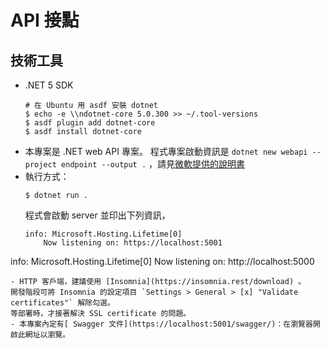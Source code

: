 # API 接點

## 技術工具
- .NET 5 SDK
  ```
  # 在 Ubuntu 用 asdf 安裝 dotnet
  $ echo -e \\ndotnet-core 5.0.300 >> ~/.tool-versions
  $ asdf plugin add dotnet-core
  $ asdf install dotnet-core
  ```
- 本專案是 .NET web API 專案。
  程式專案啟動資訊是 `dotnet new webapi --project endpoint --output .` ，請見[微軟提供的說明書](https://docs.microsoft.com/zh-tw/dotnet/core/tools/dotnet-new)
- 執行方式：
  ```
  $ dotnet run .
  ```
  程式會啟動 server 並印出下列資訊，
  ```
  info: Microsoft.Hosting.Lifetime[0]
      Now listening on: https://localhost:5001
info: Microsoft.Hosting.Lifetime[0]
      Now listening on: http://localhost:5000
  ```
- HTTP 客戶端，建議使用 [Insomnia](https://insomnia.rest/download) 。
  開發階段可將 Insomnia 的設定項目 `Settings > General > [x] "Validate certificates"` 解除勾選。
  等部署時，才接著解決 SSL certificate 的問題。
- 本專案內定有[ Swagger 文件](https://localhost:5001/swagger/)：在瀏覽器開啟此網址以瀏覽。
